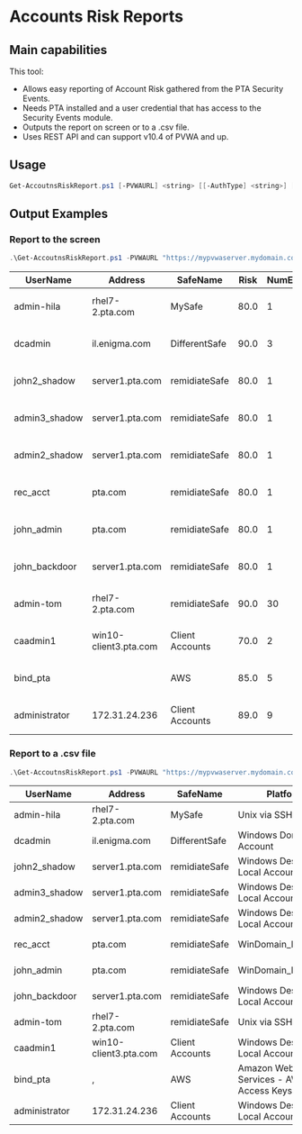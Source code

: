 # Accounts Risk Reports

## Main capabilities
This tool:
- Allows easy reporting of Account Risk gathered from the PTA Security Events.
- Needs PTA installed and a user credential that has access to the Security Events module.
- Outputs the report on screen or to a .csv file.
- Uses REST API and can support v10.4 of PVWA and up.

## Usage
```powershell
Get-AccoutnsRiskReport.ps1 [-PVWAURL] <string> [[-AuthType] <string>] [[-EventsDaysFilter] <int>] [[-CSVPath] <string>] [-DisableSSLVerify] [<CommonParameters>]
```

## Output Examples

### Report to the screen
```powershell
.\Get-AccoutnsRiskReport.ps1 -PVWAURL "https://mypvwaserver.mydomain.com/PasswordVault"
```

|UserName      | Address               | SafeName          | Risk | NumEvents | Create                | Change
|--------      | -------               | --------          | ---- | --------- | ------                | ------
|admin-hila    | rhel7-2.pta.com       | MySafe          | 80.0         | 1 | 4/28/2018 11:49:14 PM |
|dcadmin       | il.enigma.com         | DifferentSafe           | 90.0         | 3 | 5/24/2018 4:02:24 AM |
|john2_shadow  | server1.pta.com       | remidiateSafe         | 80.0         | 1 | 7/1/2019 12:00:43 AM |
|admin3_shadow | server1.pta.com       | remidiateSafe         | 80.0         | 1 | 6/30/2019 10:58:40 PM |
|admin2_shadow | server1.pta.com       | remidiateSafe         | 80.0         | 1 | 6/30/2019 10:42:08 PM |
|rec_acct      | pta.com               | remidiateSafe         | 80.0         | 1 | 6/30/2019 12:48:59 PM |
|john_admin    | pta.com               | remidiateSafe         | 80.0         | 1 | 7/5/2019 4:39:15 AM | 7/05/2019 13:12:44 PM
|john_backdoor | server1.pta.com       | remidiateSafe         | 80.0         | 1 | 6/30/2019 12:32:34 PM | 7/05/2019 1:12:44 AM
|admin-tom     | rhel7-2.pta.com       | remidiateSafe       | 90.0        | 30 | 6/25/2019 4:41:23 PM |
|caadmin1      | win10-client3.pta.com | Client Accounts  | 70.0         | 2 | 1/11/2017 8:05:57 AM |
|bind_pta      |                      | AWS              | 85.0         | 5 | 3/18/2019 4:38:21 AM |  
|administrator | 172.31.24.236         | Client Accounts  | 89.0         | 9 | 11/5/2017 5:52:36 AM |

### Report to a .csv file
```powershell
.\Get-AccoutnsRiskReport.ps1 -PVWAURL "https://mypvwaserver.mydomain.com/PasswordVault" -path .\output.csv
```

|UserName|Address|SafeName|Platform|Risk|NumberOfEvents|AccountCreateDate|LastAccountChangeDate
|--------|-------|--------|--------|----|--------------|-----------------|---------------------
|admin-hila|rhel7-2.pta.com|MySafe|Unix via SSH|80.0|1|4/28/2018 11:49:14 PM|
|dcadmin|il.enigma.com|DifferentSafe|Windows Domain Account|90.0|3|5/24/2018 4:02:24 AM|
|john2_shadow|server1.pta.com|remidiateSafe|Windows Desktop Local Accounts|80.0|1|7/1/2019 12:00:43 AM|
|admin3_shadow|server1.pta.com|remidiateSafe|Windows Desktop Local Accounts|80.0|1|6/30/2019 10:58:40 PM|
|admin2_shadow|server1.pta.com|remidiateSafe|Windows Desktop Local Accounts|80.0|1|6/30/2019 10:42:08 PM|
|rec_acct|pta.com|remidiateSafe|WinDomain_Reconcile|80.0|1|6/30/2019 12:48:59 PM|
|john_admin|pta.com|remidiateSafe|WinDomain_Reconcile|80.0|1|7/5/2019 4:39:15 AM|7/05/2019 13:12:44 PM|
|john_backdoor|server1.pta.com|remidiateSafe|Windows Desktop Local Accounts|80.0|1|6/30/2019 12:32:34 PM| |7/05/2019 1:12:44 AM
|admin-tom|rhel7-2.pta.com|remidiateSafe|Unix via SSH|90.0|30|6/25/2019 4:41:23 PM|
|caadmin1|win10-client3.pta.com|Client Accounts|Windows Desktop Local Accounts|70.0|2|1/11/2017 8:05:57 AM|
|bind_pta|,|AWS|Amazon Web Services - AWS - Access Keys|85.0|5|3/18/2019 4:38:21 AM|
|administrator|172.31.24.236|Client Accounts|Windows Desktop Local Accounts|89.0|9|11/5/2017 5:52:36 AM|
